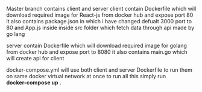 Master branch contains client and server
client contain Dockerfile which will download required image for React-js from docker hub and expose port 80
it also contains package.json in which i have changed defualt 3000 port to 80 and App.js inside inside src folder which fetch 
data through api made by go lang

server contain Dockerfile which will download required image for golang from docker hub and expose port to 8080
it also contains main.go which will create api for client 

docker-compose.yml will use both client and server Dockerfile to run them on same docker virtual network at once
to run all this simply run  <br>
<b> docker-compose up <b>
.
